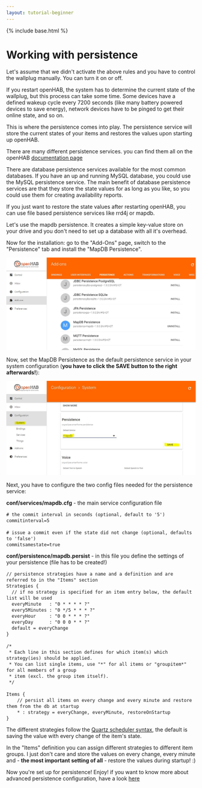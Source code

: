 ```yaml
---
layout: tutorial-beginner
---
```


{% include base.html %}

# Working with persistence

Let's assume that we didn't activate the above rules and you have to control the wallplug manually. You can turn it on or off.

If you restart openHAB, the system has to determine the current state of the wallplug, but this process can take some time. Some devices have a defined wakeup cycle every 7200 seconds (like many battery powered devices to save energy), network devices have to be pinged to get their online state, and so on.

This is where the persistence comes into play. The persistence service will store the current states of your items and restores the values upon starting up openHAB.

There are many different persistence services. you can find them all on the openHAB [documentation page]({{base}}/addons/persistence.html)

There are database persistence services available for the most common databases. If you have an up and running MySQL database, you could use the MySQL persistence service. The main benefit of database persistence services are that they store the state values for as long as you like, so you could use them for creating availability reports.

If you just want to restore the state values after restarting openHAB, you can use file based persistence services like rrd4j or mapdb.

Let's use the mapdb persistence. It creates a simple key-value store on your drive and you don't need to set up a database with all it's overhead.

Now for the installation: go to the "Add-Ons" page, switch to the "Persistence" tab and install the "MapDB Persistence".

![](images/picture_27.jpg)

Now, set the MapDB Persistence as the default persistence service in your system configuration (**you have to click the SAVE button to the right afterwards!**):

![](images/picture_28.jpg)

Next, you have to configure the two config files needed for the persistence service:

**conf/services/mapdb.cfg** - the main service configuration file

```
# the commit interval in seconds (optional, default to '5')
commitinterval=5

# issue a commit even if the state did not change (optional, defaults to 'false')
commitsamestate=true
```

**conf/persistence/mapdb.persist** - in this file you define the settings of your persistence (file has to be created!)

```
// persistence strategies have a name and a definition and are referred to in the "Items" section
Strategies {
  // if no strategy is specified for an item entry below, the default list will be used
  everyMinute   : "0 * * * * ?"
  every5Minutes : "0 */5 * * * ?"
  everyHour     : "0 0 * * * ?"
  everyDay      : "0 0 0 * * ?"
  default = everyChange
}

/* 
 * Each line in this section defines for which item(s) which strategy(ies) should be applied.
 * You can list single items, use "*" for all items or "groupitem*" for all members of a group
 * item (excl. the group item itself).
 */

Items {
    // persist all items on every change and every minute and restore them from the db at startup
    * : strategy = everyChange, everyMinute, restoreOnStartup
}
```
The different strategies follow the [Quartz scheduler syntax](http://www.quartz-scheduler.org/documentation/quartz-2.1.x/tutorials/tutorial-lesson-06), the default is saving the value with every change of the item's state.

In the "Items" definition you can assign different strategies to different item groups. I just don't care and store the values on every change, every minute and - **the most important setting of all** - restore the values during startup! :) 

Now you're set up for persistence! Enjoy! if you want to know more about advanced persistence configuration, have a look [here](https://github.com/openhab/openhab1-addons/wiki/Persistence)

